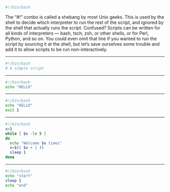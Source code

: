 ```bash
#!/bin/bash
```
The “#!” combo is called a shebang by most Unix geeks. This is used by the shell to decide which interpreter to run the rest of the script, and ignored by the shell that actually runs the script. Confused? Scripts can be written for all kinds of interpreters — bash, tsch, zsh, or other shells, or for Perl, Python, and so on. You could even omit that line if you wanted to run the script by sourcing it at the shell, but let’s save ourselves some trouble and add it to allow scripts to be run non-interactively.

-------------------------------
```bash
#!/bin/bash
# A simple script
```
-------------------------------

```bash
#!/bin/bash
echo "HELLO"
```

-------------------------------
```bash
#!/bin/bash
echo "HELLO"
exit 1
```

-------------------------------
```bash
#!/bin/bash
x=1
while [ $x -le 5 ]
do
  echo "Welcome $x times"
  x=$(( $x + 1 ))
  sleep 1
done
```
-------------------------------

```bash
#!/bin/bash
echo "start"
sleep 1
echo "end"
```






